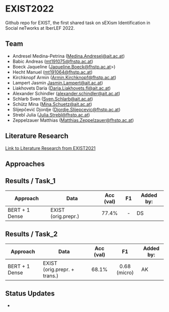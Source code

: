 # EXIST2022
Github repo for EXIST, the first shared task on sEXism Identification in Social neTworks at IberLEF 2022.



## Team
* Andresel Medina-Petrina (<Medina.Andresel@ait.ac.at>)
* Babic Andreas (<mt191075@fhstp.ac.at>)
* Boeck Jaqueline (Jaqueline.Boeck@fhstp.ac.at>)
* Hecht Manuel (<mt191064@fhstp.ac.at>)
* Kirchknopf Armin (<Armin.Kirchknopf@fhstp.ac.at>)
* Lampert Jasmin <Jasmin.Lampert@ait.ac.at>)
* Liakhovets Daria (<Daria.Liakhovets.fl@ait.ac.at>)
* Alexander Schindler (<alexander.schindler@ait.ac.at>)
* Schlarb Sven (<Sven.Schlarb@ait.ac.at>)
* Schütz Mina (<Mina.Schuetz@ait.ac.at>)
* Slijepčević Djordje (<Djordje.Slijepcevic@fhstp.ac.at>)
* Strebl Julia (<Julia.Strebl@fhstp.ac.at>)
* Zeppelzauer Matthias (<Matthias.Zeppelzauer@fhstp.ac.at>)

## Literature Research
[Link to Literature Research from EXIST2021](https://teamwork.fhstp.ac.at/quickteams/home/CVPR_JF/_layouts/15/WopiFrame2.aspx?sourcedoc=%7B57EDB0F6-E970-4665-974E-9EF63C776639%7D&file=Literature_Research_EXIST.xlsx&action=default)

## Approaches

## Results / Task_1

| Approach    | Data                     	| Acc (val) |  F1  | Added by: |
| -------------- | --------------------- 	| :-------: |  :-------: | ---------- |
| BERT + 1 Dense | EXIST (orig.prepr.) 	 	| 77.4%    |- | DS |


## Results / Task_2

| Approach    | Data                     	| Acc (val) |   F1  | Added by: |
| -------------- | --------------------- 	| :-------: | :-------: | ---------- |
| BERT + 1 Dense | EXIST (orig.prepr. + trans.)  	 	| 68.1%     |   0.68 (micro)  | AK |



## Status Updates
*



